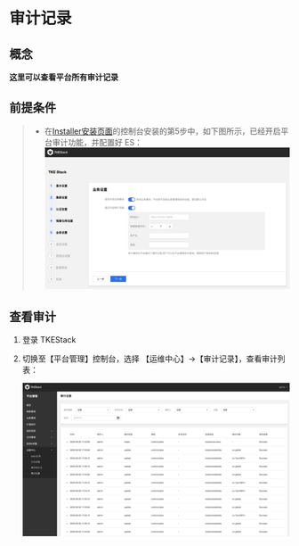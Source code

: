 # 审计记录

## 概念

**这里可以查看平台所有审计记录**

## 前提条件

>- 在[Installer安装页面](../../../installation/installation-procedures.md)的控制台安装的第5步中，如下图所示，已经开启平台审计功能，并配置好 ES：
![img](../../../../../images/step-5.png)

## 查看审计
  1. 登录 TKEStack

  2. 切换至【平台管理】控制台，选择 【运维中心】->【审计记录】，查看审计列表：

     ![](../../../../../images/audit.png)